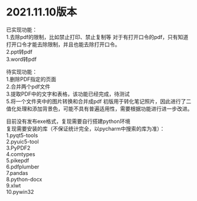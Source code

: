 # 2021.11.10版本  

已实现功能：  
1.去除pdf的限制，比如禁止打印、禁止复制等 对于有打开口令的pdf，只有知道打开口令才能去除限制，并且也能去除打开口令。  
2.ppt转pdf  
3.word转pdf

待实现功能：  
1.删除PDF指定的页面  
2.合并两个pdf文件  
3.提取PDF中的文字和表格，该功能已经完成，待测试  
5.将一个文件夹中的图片转换和合并成pdf 初版用于转化笔记照片，因此进行了二值化处理和添加背景色，可能不具有普遍适用性，需要根据功能进行进一步改进。  

目前没有发布exe格式，复现需要自行搭建python环境  
复现需要安装的库（不保证统计完全，以pycharm中搜索的库为准）：  
1.pyqt5-tools  
2.pyuic5-tool  
3.PyPDF2  
4.comtypes  
5.pikepdf  
6.pdfplumber  
7.pandas  
8.python-docx   
9.xlwt  
10.pywin32  
